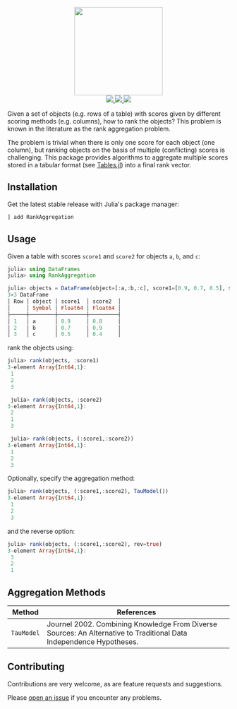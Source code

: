 <p align="center">
  <img src="docs/RankAggregation.png" height="200"><br>
  <a href="https://github.com/JuliaEarth/RankAggregation.jl/actions">
    <img src="https://img.shields.io/github/workflow/status/JuliaEarth/RankAggregation.jl/CI?style=flat-square">
  </a>
  <a href="https://codecov.io/gh/JuliaEarth/RankAggregation.jl">
    <img src="https://img.shields.io/codecov/c/github/JuliaEarth/RankAggregation.jl?style=flat-square">
  </a>
  <a href="LICENSE">
    <img src="https://img.shields.io/badge/license-MIT-blue.svg">
  </a>
</p>

Given a set of objects (e.g. rows of a table) with scores
given by different scoring methods (e.g. columns), how to
rank the objects? This problem is known in the literature
as the rank aggregation problem.

The problem is trivial when there is only one score for
each object (one column), but ranking objects on the basis
of multiple (conflicting) scores is challenging. This
package provides algorithms to aggregate multiple scores
stored in a tabular format
(see [Tables.jl](https://github.com/JuliaData/Tables.jl))
into a final rank vector.

## Installation

Get the latest stable release with Julia's package manager:

```julia
] add RankAggregation
```

## Usage

Given a table with scores `score1` and `score2` for objects `a`, `b`, and `c`:

```julia
julia> using DataFrames
julia> using RankAggregation

julia> objects = DataFrame(object=[:a,:b,:c], score1=[0.9, 0.7, 0.5], score2=[0.8, 0.9, 0.4])
3×3 DataFrame
│ Row │ object │ score1  │ score2  │
│     │ Symbol │ Float64 │ Float64 │
├─────┼────────┼─────────┼─────────┤
│ 1   │ a      │ 0.9     │ 0.8     │
│ 2   │ b      │ 0.7     │ 0.9     │
│ 3   │ c      │ 0.5     │ 0.4     │
```

rank the objects using:

```julia
julia> rank(objects, :score1)
3-element Array{Int64,1}:
 1
 2
 3

 julia> rank(objects, :score2)
3-element Array{Int64,1}:
 2
 1
 3

 julia> rank(objects, (:score1,:score2))
3-element Array{Int64,1}:
 1
 2
 3
```

Optionally, specify the aggregation method:

```julia
julia> rank(objects, (:score1,:score2), TauModel())
3-element Array{Int64,1}:
 1
 2
 3
```

and the reverse option:

```julia
julia> rank(objects, (:score1,:score2), rev=true)
3-element Array{Int64,1}:
 3
 2
 1
```

## Aggregation Methods

| Method | References |
|--------|------------|
| `TauModel` | Journel 2002. Combining Knowledge From Diverse Sources: An Alternative to Traditional Data Independence Hypotheses. |

## Contributing

Contributions are very welcome, as are feature requests and suggestions.

Please [open an issue](https://github.com/JuliaEarth/RankAggregation.jl/issues) if you encounter
any problems.

